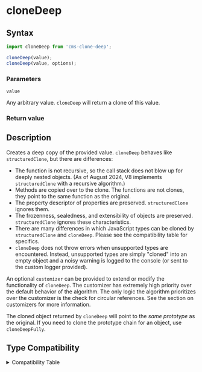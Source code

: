 # cloneDeep

## Syntax
```javascript
import cloneDeep from 'cms-clone-deep';

cloneDeep(value);
cloneDeep(value, options);
```

### Parameters

`value`

Any arbitrary value. `cloneDeep` will return a clone of this value.

### Return value


## Description
Creates a deep copy of the provided value. `cloneDeep` behaves like `structuredClone`, but there are differences:
 - The function is not recursive, so the call stack does not blow up for deeply nested objects. (As of August 2024, V8 implements `structuredClone` with a recursive algorithm.)
 - Methods are copied over to the clone. The functions are not clones, they point to the same function as the original.
 - The property descriptor of properties are preserved. `structuredClone` ignores them.
 - The frozenness, sealedness, and extensibility of objects are preserved. `structuredClone` ignores these characteristics.
 - There are many differences in which JavaScript types can be cloned by `structuredClone` and `cloneDeep`. Please see the compatibility table for specifics.
 - `cloneDeep` does not throw errors when unsupported types are encountered. Instead, unsupported types are simply "cloned" into an empty object and a noisy warning is logged to the console (or sent to the custom logger provided).

An optional `customizer` can be provided to extend or modify the functionality of `cloneDeep`. The customizer has extremely high priority over the default behavior of the algorithm. The only logic the algorithm prioritizes over the customizer is the check for circular references. See the section on customizers for more information.

The cloned object returned by `cloneDeep` will point to the *same prototype* as the original. If you need to clone the prototype chain for an object, use `cloneDeepFully`. 



## Type Compatibility

<details>
<summary>Compatibility Table</summary>

|                                                               | structuredClone | cloneDeep | cloneDeepAsync |
| ------------------------------------------------------------- | --------------- | --------- | -------------- |
| `bigint`\|`boolean`\|`null`\|`number`\|`string`\|`undefined`  |       ✅       |    ❌     |       ❌      |
| symbol                                                        |       ❌       |    ✅     |       ✅      |
| Array                                                         |       ✅       |    ✅     |       ✅      |
| BigInt                                                        |       ✅       |    ✅     |       ✅      |
| Boolean                                                       |       ✅       |    ✅     |       ✅      |
| Date                                                          |       ✅       |    ✅     |       ✅      |
| Function                                                      |       ❌       |    ❌     |       ❌      |
| Map                                                           |       ✅       |    ✅     |       ✅      |
| Number                                                        |       ✅       |    ✅     |       ✅      |
| Object                                                        |       ✅       |    ✅     |       ✅      |
| Promise                                                       |       ❌       |    ✅     |       ✅      |
| RegExp                                                        |       ✅       |    ✅     |       ✅      |
| Set                                                           |       ✅       |    ✅     |       ✅      |
| String                                                        |       ✅       |    ✅     |       ✅      |
| Error                                                         |       ✅       |    ✅     |       ✅      |
| AggregateError                                                |       ❌       |    ✅     |       ✅      |
| EvalError                                                     |       ✅       |    ✅     |       ✅      |
| RangeError                                                    |       ✅       |    ✅     |       ✅      |
| ReferenceError                                                |       ✅       |    ✅     |       ✅      |
| SyntaxError                                                   |       ✅       |    ✅     |       ✅      |
| TypeError                                                     |       ✅       |    ✅     |       ✅      |
| URIError                                                      |       ✅       |    ✅     |       ✅      |
| ArrayBuffer                                                   |       ✅       |    ✅     |       ✅      |
| DataView                                                      |       ✅       |    ✅     |       ✅      |
| TypedArray                                                    |       ✅       |    ✅     |       ✅      |
| Buffer (node.js type)                                         |       ❌       |    ✅     |       ✅      |
| AudioData                                                     |       ✅       |    ✅     |       ✅      |
| Blob                                                          |       ✅       |    ✅     |       ✅      |
| CropTarget                                                    |       ✅       |    ❌     |       ❌      |
| CryptoKey                                                     |       ✅       |    ❌     |       ❌      |
| DOMException                                                  |       ✅       |    ✅     |       ✅      |
| DOMMatrix                                                     |       ✅       |    ✅     |       ✅      |
| DOMMatrixReadOnly                                             |       ✅       |    ✅     |       ✅      |
| DOMPoint                                                      |       ✅       |    ✅     |       ✅      |
| DOMPointReadOnly                                              |       ✅       |    ✅     |       ✅      |
| DOMQuad                                                       |       ✅       |    ✅     |       ✅      |
| DOMRect                                                       |       ✅       |    ✅     |       ✅      |
| DOMRectReadOnly                                               |       ✅       |    ✅     |       ✅      |
| File                                                          |       ✅       |    ❌     |       ❌      |
| FileList                                                      |       ✅       |    ❌     |       ❌      |
| FileSystemDirectoryHandle                                     |       ✅       |    ❌     |       ❌      |
| FileSystemFileHandle                                          |       ✅       |    ❌     |       ❌      |
| FileSystemHandle                                              |       ✅       |    ❌     |       ❌      |
| GPUCompilationInfo                                            |       ✅       |    ❌     |       ❌      |
| GPUCompilationMessage                                         |       ✅       |    ❌     |       ❌      |
| ImageBitmap                                                   |       ✅       |    ❌     |       ✅      |
| ImageData                                                     |       ✅       |    ✅     |       ✅      |
| RTCCertificate                                                |       ✅       |    ✅     |       ✅      |
| VideoFrame                                                    |       ✅       |    ✅     |       ✅      |


</details>
